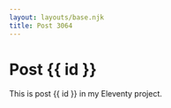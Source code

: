 ```yaml
---
layout: layouts/base.njk
title: Post 3064
---
```


# Post {{ id }}

This is post {{ id }} in my Eleventy project.
